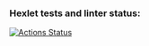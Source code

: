 ### Hexlet tests and linter status:
[![Actions Status](https://github.com/Astreytal987/frontend-project-44/actions/workflows/hexlet-check.yml/badge.svg)](https://github.com/Astreytal987/frontend-project-44/actions)